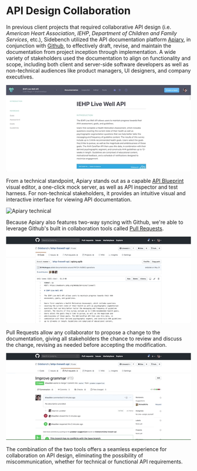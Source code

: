 # API Design Collaboration

In previous client projects that required collaborative API design (i.e. _American Heart Association_, _IEHP_, _Department of Children and Family Services_, etc.), Sidebench utilized the API documentation platform [Apiary](https://apiary.io/), in conjunction with [Github](https://github.com/), to effectively draft, revise, and maintain the documentation from project inception through implementation. A wide variety of stakeholders used the documentation to align on functionality and scope, including both client and server-side software developers as well as non-technical audiences like product managers, UI designers, and company executives.

![Documentation overview](aha-apiary-overview.gif)

From a technical standpoint, Apiary stands out as a capable [API Blueprint](https://apiblueprint.org/) visual editor, a one-click mock server, as well as API inspector and test harness. For non-technical stakeholders, it provides an intuitive visual and interactive interface for viewing API documentation.

![Apiary technical](aha-apiary-technical.gif)

Because Apiary also features two-way syncing with Github, we're able to leverage Github's built in collaboration tools called [Pull Requests](https://help.github.com/articles/github-glossary/#pull-request).

![Github create pull request](github-create-pull-request.gif)

Pull Requests allow any collaborator to propose a change to the documentation, giving all stakeholders the chance to review and discuss the change, revising as needed before accepting the modification.

![Pull request collaboration](pull-request-collaboration.gif)

The combination of the two tools offers a seamless experience for collaboration on API design, eliminating the possibility of miscommunication, whether for technical or functional API requirements.
